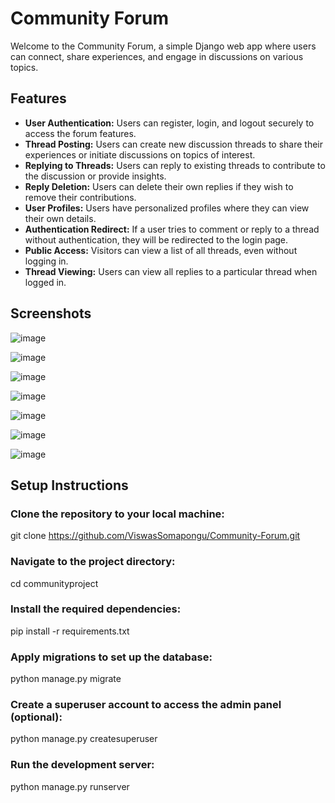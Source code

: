 # Community Forum

Welcome to the Community Forum, a simple Django web app where users can connect, share experiences, and engage in discussions on various topics.

## Features

- **User Authentication:** Users can register, login, and logout securely to access the forum features.
- **Thread Posting:** Users can create new discussion threads to share their experiences or initiate discussions on topics of interest.
- **Replying to Threads:** Users can reply to existing threads to contribute to the discussion or provide insights.
- **Reply Deletion:** Users can delete their own replies if they wish to remove their contributions.
- **User Profiles:** Users have personalized profiles where they can view their own details.
- **Authentication Redirect:** If a user tries to comment or reply to a thread without authentication, they will be redirected to the login page.
- **Public Access:** Visitors can view a list of all threads, even without logging in.
- **Thread Viewing:** Users can view all replies to a particular thread when logged in.
## Screenshots
![image](https://github.com/ViswasSomapongu/Community-Forum/assets/145599843/a781ee16-57fb-4e6a-a539-55332ff66baa)

![image](https://github.com/ViswasSomapongu/Community-Forum/assets/145599843/e48ab0de-76d2-4755-bede-f008923d6194)

![image](https://github.com/ViswasSomapongu/Community-Forum/assets/145599843/10b9012b-b0d9-4dad-81ef-c5adf3f2118c)

![image](https://github.com/ViswasSomapongu/Community-Forum/assets/145599843/d1ce1a2b-fa84-4694-81e9-7422e7d82dd7)

![image](https://github.com/ViswasSomapongu/Community-Forum/assets/145599843/70bf4a83-b72c-4db9-a1cc-d1f6c292421a)

![image](https://github.com/ViswasSomapongu/Community-Forum/assets/145599843/a9d865b2-63ef-4602-b48b-3e8fc1f4bbe9)

![image](https://github.com/ViswasSomapongu/Community-Forum/assets/145599843/9273d442-867c-4ef9-8e40-b097bf11e89b)


## Setup Instructions

### Clone the repository to your local machine:
git clone https://github.com/ViswasSomapongu/Community-Forum.git

### Navigate to the project directory:
cd communityproject

### Install the required dependencies:
pip install -r requirements.txt

### Apply migrations to set up the database:
python manage.py migrate

### Create a superuser account to access the admin panel (optional):
python manage.py createsuperuser

### Run the development server:
python manage.py runserver

